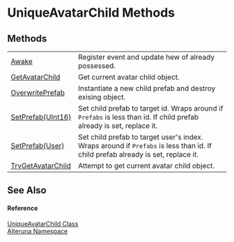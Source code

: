 # UniqueAvatarChild Methods




## Methods
<table>
<tr>
<td><a href="M_Alteruna_UniqueAvatarChild_Awake">Awake</a></td>
<td>Register event and update hew of already possessed.</td></tr>
<tr>
<td><a href="M_Alteruna_UniqueAvatarChild_GetAvatarChild">GetAvatarChild</a></td>
<td>Get current avatar child object.</td></tr>
<tr>
<td><a href="M_Alteruna_UniqueAvatarChild_OverwritePrefab">OverwritePrefab</a></td>
<td>Instantiate a new child prefab and destroy exising object.</td></tr>
<tr>
<td><a href="M_Alteruna_UniqueAvatarChild_SetPrefab_1">SetPrefab(UInt16)</a></td>
<td>Set child prefab to target id. Wraps around if <code>Prefabs</code> is less than id. If child prefab already is set, replace it.</td></tr>
<tr>
<td><a href="M_Alteruna_UniqueAvatarChild_SetPrefab">SetPrefab(User)</a></td>
<td>Set child prefab to target user's index. Wraps around if <code>Prefabs</code> is less than id. If child prefab already is set, replace it.</td></tr>
<tr>
<td><a href="M_Alteruna_UniqueAvatarChild_TryGetAvatarChild">TryGetAvatarChild</a></td>
<td>Attempt to get current avatar child object.</td></tr>
</table>

## See Also


#### Reference
<a href="T_Alteruna_UniqueAvatarChild">UniqueAvatarChild Class</a>  
<a href="N_Alteruna">Alteruna Namespace</a>  
